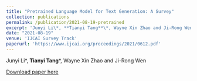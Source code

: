 ```yaml
---
title: "Pretrained Language Model for Text Generation: A Survey"
collection: publications
permalink: /publication/2021-08-19-pretrained
excerpt: 'Junyi Li\*, **Tianyi Tang**\*, Wayne Xin Zhao and Ji-Rong Wen'
date: "2021-08-19"
venue: 'IJCAI Survey Track'
paperurl: 'https://www.ijcai.org/proceedings/2021/0612.pdf'
---
```

Junyi Li\*, **Tianyi Tang**\*, Wayne Xin Zhao and Ji-Rong Wen

[Download paper here](https://www.ijcai.org/proceedings/2021/0612.pdf)